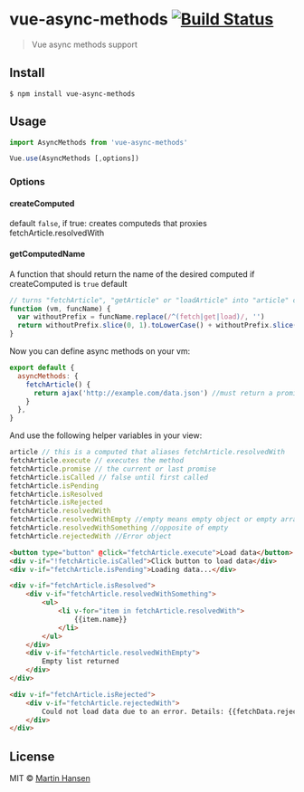 # vue-async-methods [![Build Status](https://travis-ci.org/mokkabonna/vue-async-methods.svg?branch=master)](https://travis-ci.org/mokkabonna/vue-async-methods)

> Vue async methods support

## Install

```
$ npm install vue-async-methods
```

## Usage

```javascript
import AsyncMethods from 'vue-async-methods'

Vue.use(AsyncMethods [,options])
```

### Options

#### createComputed 

default `false`, if true: creates computeds that proxies fetchArticle.resolvedWith

#### getComputedName 

A function that should return the name of the desired computed if createComputed is `true`
default
```js
// turns "fetchArticle", "getArticle" or "loadArticle" into "article" computed
function (vm, funcName) {
  var withoutPrefix = funcName.replace(/^(fetch|get|load)/, '')
  return withoutPrefix.slice(0, 1).toLowerCase() + withoutPrefix.slice(1)
}
```

Now you can define async methods on your vm:

```javascript
export default {
  asyncMethods: {
    fetchArticle() {
      return ajax('http://example.com/data.json') //must return a promise
    }
  },
}
```

And use the following helper variables in your view:

```js
article // this is a computed that aliases fetchArticle.resolvedWith
fetchArticle.execute // executes the method
fetchArticle.promise // the current or last promise
fetchArticle.isCalled // false until first called
fetchArticle.isPending
fetchArticle.isResolved
fetchArticle.isRejected
fetchArticle.resolvedWith
fetchArticle.resolvedWithEmpty //empty means empty object or empty array
fetchArticle.resolvedWithSomething //opposite of empty
fetchArticle.rejectedWith //Error object
```


```html
<button type="button" @click="fetchArticle.execute">Load data</button>
<div v-if="!fetchArticle.isCalled">Click button to load data</div>
<div v-if="fetchArticle.isPending">Loading data...</div>

<div v-if="fetchArticle.isResolved">
    <div v-if="fetchArticle.resolvedWithSomething">
        <ul>
            <li v-for="item in fetchArticle.resolvedWith">
                {{item.name}}
            </li>
        </ul>
    </div>
    <div v-if="fetchArticle.resolvedWithEmpty">
        Empty list returned
    </div>
</div>

<div v-if="fetchArticle.isRejected">
    <div v-if="fetchArticle.rejectedWith">
        Could not load data due to an error. Details: {{fetchData.rejectedWith.message}}
    </div>
</div>
```

## License

MIT © [Martin Hansen](http://martinhansen.com)
